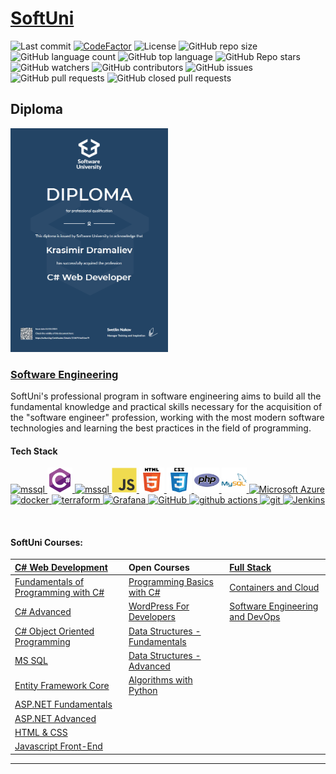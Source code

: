 # [SoftUni](https://softuni.bg/) 
![Last commit](https://img.shields.io/github/last-commit/Krasipeace/SoftUni) 
[![CodeFactor](https://www.codefactor.io/repository/github/krasipeace/softuni/badge)](https://www.codefactor.io/repository/github/krasipeace/softuni)
![License](https://img.shields.io/github/license/Krasipeace/SoftUni)
![GitHub repo size](https://img.shields.io/github/repo-size/Krasipeace/SoftUni)
![GitHub language count](https://img.shields.io/github/languages/count/Krasipeace/SoftUni)
![GitHub top language](https://img.shields.io/github/languages/top/Krasipeace/SoftUni)
![GitHub Repo stars](https://img.shields.io/github/stars/Krasipeace/SoftUni?style=social)
![GitHub watchers](https://img.shields.io/github/watchers/Krasipeace/SoftUni?style=social)
![GitHub contributors](https://img.shields.io/github/contributors/Krasipeace/SoftUni)
![GitHub issues](https://img.shields.io/github/issues/Krasipeace/SoftUni)
![GitHub pull requests](https://img.shields.io/github/issues-pr/Krasipeace/SoftUni)
![GitHub closed pull requests](https://img.shields.io/github/issues-pr-closed/Krasipeace/SoftUni)

## Diploma

<a href="https://softuni.bg/certificates/details/215879/bd51ee79" target="_blank">
    <img width="50%" height="50%" src="/diploma-cover.PNG" alt="C# Web Developer"/> 
</a>

### [Software Engineering ](https://softuni.bg/curriculum)

SoftUni's professional program in software engineering aims to build all the fundamental knowledge and practical skills necessary for the acquisition of the "software engineer" profession, working with the most modern software technologies and learning the best practices in the field of programming.

#### Tech Stack

<p text-align="center">
    <a href="https://dotnet.microsoft.com/en-us/" target="_blank" rel="noreferrer"> <img src="https://user-images.githubusercontent.com/25181517/121405754-b4f48f80-c95d-11eb-8893-fc325bde617f.png" alt="mssql" width="40" height="40"/> </a>
    <a href="https://www.w3schools.com/cs/" target="_blank" rel="noreferrer"> <img src="https://raw.githubusercontent.com/devicons/devicon/master/icons/csharp/csharp-original.svg" alt="csharp" width="40" height="40"/> </a>
    <a href="https://www.microsoft.com/en-us/sql-server" target="_blank" rel="noreferrer"> <img src="https://www.svgrepo.com/show/303229/microsoft-sql-server-logo.svg" alt="mssql" width="40" height="40"/> </a>
    <a href="https://developer.mozilla.org/en-US/docs/Web/JavaScript" target="_blank" rel="noreferrer"> <img src="https://raw.githubusercontent.com/devicons/devicon/master/icons/javascript/javascript-original.svg" alt="javascript" width="40" height="40"/> </a>
    <a href="https://html.spec.whatwg.org/multipage/" target="_blank" rel="noreferrer"> <img src="https://raw.githubusercontent.com/devicons/devicon/master/icons/html5/html5-original-wordmark.svg" alt="html5" width="40" height="40"/> </a>
    <a href="https://www.w3schools.com/css/" target="_blank" rel="noreferrer"> <img src="https://raw.githubusercontent.com/devicons/devicon/master/icons/css3/css3-original-wordmark.svg" alt="css3" width="40" height="40"/> </a>
    <a href="https://www.w3schools.com/php/" target="_blank" rel="noreferrer"> <img src="https://raw.githubusercontent.com/devicons/devicon/master/icons/php/php-original.svg" alt="php" width="40" height="40"/> </a>
    <a href="https://www.w3schools.com/sql" target="_blank" rel="noreferrer"> <img src="https://raw.githubusercontent.com/devicons/devicon/master/icons/mysql/mysql-original-wordmark.svg" alt="mysql" width="40" height="40"/> </a>
    <a href="https://azure.microsoft.com/en-us/" target="_blank" rel="noreferrer"> <img src="https://user-images.githubusercontent.com/25181517/183911544-95ad6ba7-09bf-4040-ac44-0adafedb9616.png" alt="Microsoft Azure" width="40" height="40"/> </a>
    <a href="https://www.docker.com/products/docker-desktop/" target="_blank" rel="norefferer"> <img src="https://cdn.jsdelivr.net/gh/devicons/devicon@latest/icons/docker/docker-original-wordmark.svg" alt="docker" width="40" height="40" /> </a>
    <a href="https://www.terraform.io/" target="_blank" rel="noreferrer"> <img src="https://cdn.jsdelivr.net/gh/devicons/devicon@latest/icons/terraform/terraform-original-wordmark.svg" height="40" width="40" alt="terraform" /> </a>
    <a href="https://grafana.com/" target="_blank" rel="norefferer"> <img src="https://cdn.jsdelivr.net/gh/devicons/devicon@latest/icons/grafana/grafana-original-wordmark.svg" height="40" width="40" alt="Grafana" /> </a>
    <a href="https://github.com/" target="_blank" rel="norefferer"> <img src="https://cdn.jsdelivr.net/gh/devicons/devicon@latest/icons/github/github-original-wordmark.svg" alt="GitHub" height="40" width="40" /> </a>
    <a href="https://github.com/features/actions" target="_blank" rel="norefferer" > <img src="https://cdn.jsdelivr.net/gh/devicons/devicon@latest/icons/githubactions/githubactions-original.svg" alt="github actions" height="40" width="40" /> </a>
    <a href="https://git-scm.com/" target="_blank" rel="norefferer"> <img src="https://cdn.jsdelivr.net/gh/devicons/devicon@latest/icons/git/git-original-wordmark.svg" height="40" width="40" alt="git" /> </a>
    <a href="https://www.jenkins.io/" target="_blank" rel="norefferer"> <img src="https://cdn.jsdelivr.net/gh/devicons/devicon@latest/icons/jenkins/jenkins-original.svg" alt="Jenkins" height="40" width="40" /> </a>

</p>

&nbsp;

#### SoftUni Courses:  
| [C# Web Development][42]                 | Open Courses                         | [Full Stack][53]                      |
| :--------------------------------------- | :----------------------------------- | :------------------------------------ |
| [Fundamentals of Programming with C#][2] | [Programming Basics with C#][1]      | [Containers and Cloud][54]            |
| [C# Advanced][3]                         | [WordPress For Developers][7]        | [Software Engineering and DevOps][55] |
| [C# Object Oriented Programming][4]      | [Data Structures - Fundamentals][12] |
| [MS SQL][5]                              | [Data Structures - Advanced][13]     |
| [Entity Framework Core][6]               | [Algorithms with Python][14]         |
| [ASP.NET Fundamentals][8]                |                                      |
| [ASP.NET Advanced][9]                    |                                      |
| [HTML & CSS][10]                         |                                      |
| [Javascript Front-End][11]               |                                      |

[1]: https://github.com/Krasipeace/SoftUni/blob/main/Programming%20Basics/README.md
[2]: https://github.com/Krasipeace/SoftUni/blob/main/Fundamentals/README.md
[3]: https://github.com/Krasipeace/SoftUni/blob/main/Csharp%20Advanced/README.md
[4]: https://github.com/Krasipeace/SoftUni/tree/main/Csharp%20OOP/README.md
[5]: https://github.com/Krasipeace/SoftUni/blob/main/MS%20SQL/README.md
[6]: https://github.com/Krasipeace/SoftUni/blob/main/EF%20Core/README.md
[7]: https://github.com/Krasipeace/SoftUni/blob/main/WordPress%20for%20Developers/README.md
[8]: https://github.com/Krasipeace/SoftUni/blob/main/ASP.NET%20Fundamentals/README.md
[9]: https://github.com/Krasipeace/SoftUni/blob/main/ASP.NET%20Advanced/README.md
[10]: https://github.com/Krasipeace/SoftUni/blob/main/HTML%20and%20CSS/README.md
[11]: https://github.com/Krasipeace/SoftUni/blob/main/Javascript%20Front-End/README.md
[12]: https://github.com/Krasipeace/SoftUni/tree/main/Data%20Structures%20-%20Fundamentals/README.md
[13]: https://github.com/Krasipeace/SoftUni/blob/main/Data%20Structures%20-%20Advanced/README.md
[14]: https://github.com/Krasipeace/SoftUni/blob/main/Algorithms%20with%20Python/README.md

[42]: https://softuni.bg/professions/csharp

[53]: https://softuni.bg/modules/133/devops-for-developers-january-2024/1452
[54]: https://github.com/Krasipeace/SoftUni/blob/main/Containers%20and%20Cloud/readme.md
[55]: https://github.com/Krasipeace/SoftUni/blob/main/Software%20Engineering%20and%20DevOps/readme.md

---
